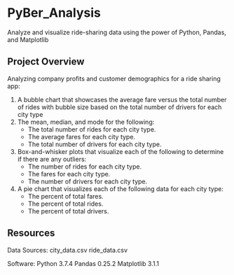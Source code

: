 # PyBer_Analysis
Analyze and visualize ride-sharing data using the power of Python, Pandas, and Matplotlib

## Project Overview

Analyzing company profits and customer demographics for a ride sharing app:

1) A bubble chart that showcases the average fare versus the total number of rides with bubble size based on the total number of drivers for each city type
2) The mean, median, and mode for the following:
    - The total number of rides for each city type.
    - The average fares for each city type.
    - The total number of drivers for each city type.
3) Box-and-whisker plots that visualize each of the following to determine if there are any outliers:
    - The number of rides for each city type.
    - The fares for each city type.
    - The number of drivers for each city type.
4) A pie chart that visualizes each of the following data for each city type:
    - The percent of total fares.
    - The percent of total rides.
    - The percent of total drivers.
## Resources

Data Sources:
city_data.csv
ride_data.csv

Software:
Python 3.7.4
Pandas 0.25.2
Matplotlib 3.1.1
